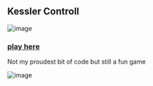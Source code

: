 Kessler Controll
------

![image](https://user-images.githubusercontent.com/1144171/138513501-17b172f9-0998-468f-a3f3-e2599003b83b.png)
### [play here](https://mechazawa.github.io/LD49-Kessler/)

Not my proudest bit of code but still a fun game

![image](https://user-images.githubusercontent.com/1144171/138513479-37226bf2-546f-4ab4-a60e-e38081fc6cb5.png)
